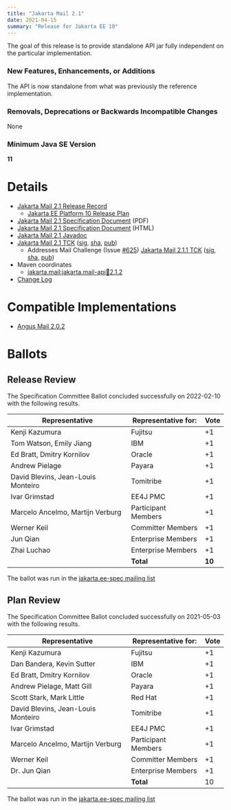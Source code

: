 ```yaml
---
title: "Jakarta Mail 2.1"
date: 2021-04-15
summary: "Release for Jakarta EE 10"
---
```


The goal of this release is to provide standalone API jar fully independent
on the particular implementation.

### New Features, Enhancements, or Additions
The API is now standalone from what was previously the reference implementation.

### Removals, Deprecations or Backwards Incompatible Changes
None

### Minimum Java SE Version
**11**

# Details

* [Jakarta Mail 2.1 Release Record](https://projects.eclipse.org/projects/ee4j.mail/releases/2.1)
    * [Jakarta EE Platform 10 Release Plan](https://eclipse-ee4j.github.io/jakartaee-platform/jakartaee10/JakartaEE10ReleasePlan)
* [Jakarta Mail 2.1 Specification Document](./jakarta-mail-spec-2.1.pdf) (PDF)
* [Jakarta Mail 2.1 Specification Document](./jakarta-mail-spec-2.1.html) (HTML)
* [Jakarta Mail 2.1 Javadoc](./apidocs)
* [Jakarta Mail 2.1 TCK](https://download.eclipse.org/jakartaee/mail/2.1/jakarta-mail-tck-2.1.0.zip)  ([sig](https://download.eclipse.org/jakartaee/mail/2.1/jakarta-mail-tck-2.1.0.zip.sig),  [sha](https://download.eclipse.org/jakartaee/mail/2.1/jakarta-mail-tck-2.1.0.zip.sha256),  [pub](https://jakarta.ee/specifications/jakartaee-spec-committee.pub))
    * Addresses Mail Challenge (Issue [#625](https://github.com/jakartaee/mail-api/issues/625))  [Jakarta Mail 2.1.1 TCK](https://download.eclipse.org/jakartaee/mail/2.1/jakarta-mail-tck-2.1.1.zip)  ([sig](https://download.eclipse.org/jakartaee/mail/2.1/jakarta-mail-tck-2.1.1.zip.sig),  [sha](https://download.eclipse.org/jakartaee/mail/2.1/jakarta-mail-tck-2.1.1.zip.sha256),  [pub](https://jakarta.ee/specifications/jakartaee-spec-committee.pub))
* Maven coordinates
    * [jakarta.mail:jakarta.mail-api:jar:2.1.2](https://search.maven.org/artifact/jakarta.mail/jakarta.mail-api/2.1.2/jar)
* [Change Log](./changelog)


# Compatible Implementations

* [Angus Mail 2.0.2](https://eclipse-ee4j.github.io/angus-mail)

# Ballots

## Release Review

The Specification Committee Ballot concluded successfully on 2022-02-10 with the following results.


| Representative                     | Representative for: | Vote   |
|------------------------------------|---------------------|--------|
| Kenji Kazumura                     | Fujitsu             | +1     |
| Tom Watson, Emily Jiang            | IBM                 | +1     |
| Ed Bratt, Dmitry Kornilov          | Oracle              | +1     |
| Andrew Pielage                     | Payara              | +1     |
| David Blevins, Jean-Louis Monteiro | Tomitribe           | +1     |
| Ivar Grimstad                      | EE4J PMC            | +1     |
| Marcelo Ancelmo, Martijn Verburg   | Participant Members | +1     |
| Werner Keil                        | Committer Members   | +1     |
| Jun Qian                           | Enterprise Members  | +1     |
| Zhai Luchao                        | Enterprise Members  | +1     |  
|                                    | **Total**           | **10** |

The ballot was run in the [jakarta.ee-spec mailing list](https://www.eclipse.org/lists/jakarta.ee-spec/msg02184.html)

## Plan Review

The Specification Committee Ballot concluded successfully on 2021-05-03 with the following results.

| Representative                     | Representative for: |  Vote  |
|------------------------------------|---------------------|--------|
| Kenji Kazumura                     | Fujitsu             | +1     |
| Dan Bandera, Kevin Sutter          | IBM                 | +1     |
| Ed Bratt, Dmitry Kornilov          | Oracle              | +1     |
| Andrew Pielage, Matt Gill          | Payara              | +1     |
| Scott Stark, Mark Little           | Red Hat             | +1     |
| David Blevins, Jean-Louis Monteiro | Tomitribe           | +1     |
| Ivar Grimstad                      | EE4J PMC            | +1     |
| Marcelo Ancelmo, Martijn Verburg   | Participant Members | +1     |
| Werner Keil                        | Committer Members   | +1     |
| Dr. Jun Qian                       | Enterprise Members  | +1     |
|                                    | **Total**           | 10     |

The ballot was run in the [jakarta.ee-spec mailing list](https://www.eclipse.org/lists/jakarta.ee-spec/msg01555.html)
